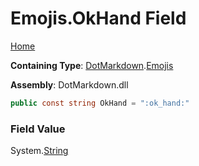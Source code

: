 # Emojis\.OkHand Field

[Home](../../../README.md)

**Containing Type**: [DotMarkdown](../../README.md)\.[Emojis](../README.md)

**Assembly**: DotMarkdown\.dll

```csharp
public const string OkHand = ":ok_hand:"
```

### Field Value

System\.[String](https://docs.microsoft.com/en-us/dotnet/api/system.string)